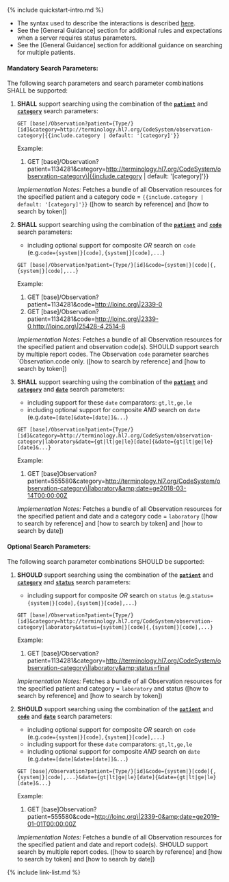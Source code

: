 {% include quickstart-intro.md %}

- The syntax used to describe the interactions is described [here](general-guidance.html#search-syntax).
- See the [General Guidance] section for additional rules and expectations when a server requires status parameters.
- See the [General Guidance] section for additional guidance on searching for multiple patients.

#### Mandatory Search Parameters:

The following search parameters and search parameter combinations SHALL be supported:

1. **SHALL** support searching using the combination of the **[`patient`](SearchParameter-us-core-observation-patient.html)** and **[`category`](SearchParameter-us-core-observation-category.html)** search parameters:

    `GET [base]/Observation?patient={Type/}[id]&category=http://terminology.hl7.org/CodeSystem/observation-category|{{include.category | default: '[category]'}}`

    Example:

      1. GET [base]/Observation?patient=1134281&amp;category=http://terminology.hl7.org/CodeSystem/observation-category\|{{include.category | default: '[category]'}}

    *Implementation Notes:* Fetches a bundle of all Observation resources for the specified patient and a category code = `{{include.category | default: '[category]'}}` ([how to search by reference] and [how to search by token])

1. **SHALL** support searching using the combination of the **[`patient`](SearchParameter-us-core-observation-patient.html)** and **[`code`](SearchParameter-us-core-observation-code.html)** search parameters:
    - including optional support for composite *OR* search on `code` (e.g.`code={system|}[code],{system|}[code],...`)

    `GET [base]/Observation?patient={Type/}[id]&code={system|}[code]{,{system|}[code],...}`

    Example:

      1. GET [base]/Observation?patient=1134281&amp;code=http://loinc.org\|2339-0
      1. GET [base]/Observation?patient=1134281&amp;code=http://loinc.org\|2339-0,http://loinc.org\|25428-4,2514-8

    *Implementation Notes:* Fetches a bundle of all Observation resources for the specified patient and observation code(s).  SHOULD support search by multiple report codes. The Observation `code` parameter searches `Observation.code only. ([how to search by reference] and [how to search by token])

1. **SHALL** support searching using the combination of the **[`patient`](SearchParameter-us-core-observation-patient.html)** and **[`category`](SearchParameter-us-core-observation-category.html)** and **[`date`](SearchParameter-us-core-observation-date.html)** search parameters:
    - including support for these `date` comparators: `gt,lt,ge,le`
    - including optional support for composite *AND* search on `date` (e.g.`date=[date]&date=[date]]&...`)

    `GET [base]/Observation?patient={Type/}[id]&category=http://terminology.hl7.org/CodeSystem/observation-category|laboratory&date={gt|lt|ge|le}[date]{&date={gt|lt|ge|le}[date]&...}`

    Example:

      1. GET [base]Observation?patient=555580&amp;category=http://terminology.hl7.org/CodeSystem/observation-category\|laboratory&amp;date=ge2018-03-14T00:00:00Z

    *Implementation Notes:* Fetches a bundle of all Observation resources for the specified patient and date and a category code = `laboratory` ([how to search by reference] and [how to search by token] and [how to search by date])


#### Optional Search Parameters:

The following search parameter combinations SHOULD be supported:

1. **SHOULD** support searching using the combination of the **[`patient`](SearchParameter-us-core-observation-patient.html)** and **[`category`](SearchParameter-us-core-observation-category.html)** and **[`status`](SearchParameter-us-core-observation-status.html)** search parameters:
    - including support for composite *OR* search on `status` (e.g.`status={system|}[code],{system|}[code],...`)

    `GET [base]/Observation?patient={Type/}[id]&category=http://terminology.hl7.org/CodeSystem/observation-category|laboratory&status={system|}[code]{,{system|}[code],...}`

    Example:

      1. GET [base]/Observation?patient=1134281&amp;category=http://terminology.hl7.org/CodeSystem/observation-category\|laboratory&amp;status=final

    *Implementation Notes:* Fetches a bundle of all Observation resources for the specified patient and category = `laboratory` and status ([how to search by reference] and [how to search by token])

1. **SHOULD** support searching using the combination of the **[`patient`](SearchParameter-us-core-observation-patient.html)** and **[`code`](SearchParameter-us-core-observation-code.html)** and **[`date`](SearchParameter-us-core-observation-date.html)** search parameters:
    - including optional support for composite *OR* search on `code` (e.g.`code={system|}[code],{system|}[code],...`)
    - including support for these `date` comparators: `gt,lt,ge,le`
    - including optional support for composite *AND* search on `date` (e.g.`date=[date]&date=[date]]&...`)

    `GET [base]/Observation?patient={Type/}[id]&code={system|}[code]{,{system|}[code],...}&date={gt|lt|ge|le}[date]{&date={gt|lt|ge|le}[date]&...}`

    Example:

      1. GET [base]Observation?patient=555580&amp;code=http://loinc.org\|2339-0&amp;date=ge2019-01-01T00:00:00Z

    *Implementation Notes:* Fetches a bundle of all Observation resources for the specified patient and date and report code(s).  SHOULD support search by multiple report codes. ([how to search by reference] and [how to search by token] and [how to search by date])



{% include link-list.md %}

